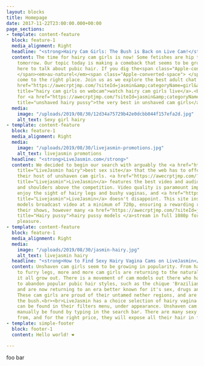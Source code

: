 ```yaml
---
layout: blocks
title: Homepage
date: 2017-11-22T23:00:00.000+00:00
page_sections:
- template: content-feature
  block: feature-1
  media_alignment: Right
  headline: "<strong>Hairy Cam Girls: The Bush is Back on Live Cam!</strong>"
  content: The time for hairy cam girls is now! Some fetishes are hip today, and not
    tomorrow. Our topic today is making a comeback that seems to be growing. We're
    here to talk about pubic hair. If you dig the<span class="Apple-converted-space">
    </span><em>au-naturel</em><span class="Apple-converted-space"> </span>look, you've
    come to the right place. Join us as we explore the best adult chat sites to <a
    href="https://awecrptjmp.com/?siteId=jasmin&amp;categoryName=girl&amp;pageName=listpage&amp;performerName=&amp;prm[psid]=xxxsabn&amp;prm[pstool]=205_1&amp;prm[psprogram]=revs&amp;prm[campaign_id]=&amp;subAffId={SUBAFFID}&amp;prm[utm_source]=paid&amp;filters=hairy-pussy"
    title="hairy cam girls on webcam">watch hairy cam girls live</a>.<br><br>Prepare
    for <a href="https://awecrptjmp.com/?siteId=jasmin&amp;categoryName=girl&amp;pageName=listpage&amp;performerName=&amp;prm[psid]=xxxsabn&amp;prm[pstool]=205_1&amp;prm[psprogram]=revs&amp;prm[campaign_id]=&amp;subAffId={SUBAFFID}&amp;prm[utm_source]=paid&amp;filters=hairy-pussy"
    title="unshaved hairy pussy">the very best in unshaved cam girls</a>.
  media:
    image: "/uploads/2019/08/30/12d34a75729b42e0dcbb044f157efa2d.jpg"
    alt_text: Sexy girl hairy
- template: content-feature
  block: feature-1
  media_alignment: Right
  media:
    image: "/uploads/2019/08/30/livejasmin-promotions.jpg"
    alt_text: livejasmin promotions
  headline: "<strong>LiveJasmin.com</strong>"
  content: We decided to begin our search with arguably the <a href="https://awecrptjmp.com/?siteId=jasmin&amp;categoryName=girl&amp;pageName=listpage&amp;performerName=&amp;prm[psid]=xxxsabn&amp;prm[pstool]=205_1&amp;prm[psprogram]=revs&amp;prm[campaign_id]=&amp;subAffId={SUBAFFID}&amp;prm[utm_source]=paid&amp;filters=hairy-pussy"
    title="LiveJasmin hairy">best sex site</a> that the web has to offer and inspect
    their host of unshaven cam girls. <a href="https://awecrptjmp.com/?siteId=jasmin&amp;categoryName=girl&amp;pageName=listpage&amp;performerName=&amp;prm[psid]=xxxsabn&amp;prm[pstool]=205_1&amp;prm[psprogram]=revs&amp;prm[campaign_id]=&amp;subAffId={SUBAFFID}&amp;prm[utm_source]=paid&amp;filters=hairy-pussy"
    title="Livejasmin">LiveJasmin</a> features the best video and audio quality, head
    and shoulders above the competition. Video quality is paramount important if you
    enjoy the sight of hairy legs and bushy vaginas, and <a href="https://awecrptjmp.com/?siteId=jasmin&amp;categoryName=girl&amp;pageName=listpage&amp;performerName=&amp;prm[psid]=xxxsabn&amp;prm[pstool]=205_1&amp;prm[psprogram]=revs&amp;prm[campaign_id]=&amp;subAffId={SUBAFFID}&amp;prm[utm_source]=paid&amp;filters=hairy-pussy"
    title="Livejasmin">LiveJasmin</a> doesn't disappoint. This site insists that all
    models broadcast video at a minimum of 720p, ensuring a rewarding richness to
    their shows, however many <a href="https://awecrptjmp.com/?siteId=jasmin&amp;categoryName=girl&amp;pageName=listpage&amp;performerName=&amp;prm[psid]=xxxsabn&amp;prm[pstool]=205_1&amp;prm[psprogram]=revs&amp;prm[campaign_id]=&amp;subAffId={SUBAFFID}&amp;prm[utm_source]=paid&amp;filters=hairy-pussy"
    title="Hairy pussy">hairy pussy models </a>stream in full 1080p for ultimate viewing
    pleasure.
- template: content-feature
  block: feature-1
  media_alignment: Right
  media:
    image: "/uploads/2019/08/30/jasmin-hairy.jpg"
    alt_text: livejasmin hairy
  headline: "<strong>How to Find Sexy Hairy Vagina Cams on LiveJasmin</strong>"
  content: Unshaven cam girls seem to be growing in popularity. From hairy arm-pits
    to furry legs, more and more cam girls are returning to the natural look and letting
    it all grow out. There is a movement of cam models out there who have decided
    to abandon popular pubic hair styles, such as the chique 'Brazilian Bikini Wax',
    and are now returning to an era better known for it's sex, drugs and rock n roll.
    These cam girls are proud of their untamed nether regions, and are bringing back
    the bush.<br><br>LiveJasmin has a choice selection of hairy vagina cams which
    can be found in their filters menu, under appearance. Unshaven cam girls can also
    manually be found by typing in the search bar. There are many sexy models to choose
    from, and for the right price, they will expose all their hair in full glory.
- template: simple-footer
  block: footer-1
  content: Hello world! ❤︎

---
```

foo bar